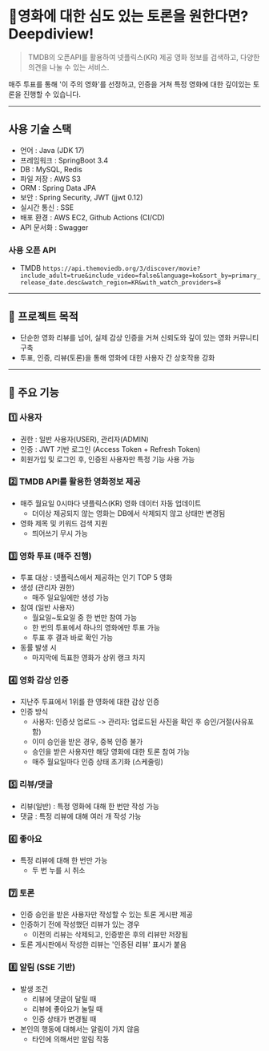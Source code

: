 # 🍿영화에 대한 심도 있는 토론을 원한다면? Deepdiview! 
> TMDB의 오픈API를 활용하여 넷플릭스(KR) 제공 영화 정보를 검색하고, 다양한 의견을 나눌 수 있는 서비스.

매주 투표를 통해 '이 주의 영화'를 선정하고, 인증을 거쳐 특정 영화에 대한 깊이있는 토론을 진행할 수 있습니다. 

-----
## 사용 기술 스택
- 언어 : Java (JDK 17)
- 프레임워크 : SpringBoot 3.4
- DB : MySQL, Redis
- 파일 저장 : AWS S3
- ORM : Spring Data JPA
- 보안 : Spring Security, JWT (jjwt 0.12)
- 실시간 통신 : SSE
- 배포 환경 : AWS EC2, Github Actions (CI/CD)
- API 문서화 : Swagger

### 사용 오픈 API
- TMDB
```https://api.themoviedb.org/3/discover/movie?include_adult=true&include_video=false&language=ko&sort_by=primary_release_date.desc&watch_region=KR&with_watch_providers=8```

---
## 🎯 프로젝트 목적 
- 단순한 영화 리뷰를 넘어, 실제 감상 인증을 거쳐 신뢰도와 깊이 있는 영화 커뮤니티 구축
- 투표, 인증, 리뷰(토론)을 통해 영화에 대한 사용자 간 상호작용 강화
---
  
## 📌 주요 기능 
### 1️⃣ 사용자
- 권한 : 일반 사용자(USER), 관리자(ADMIN)
- 인증 : JWT 기반 로그인 (Access Token + Refresh Token)
- 회원가입 및 로그인 후, 인증된 사용자만 특정 기능 사용 가능 
### 2️⃣ TMDB API를 활용한 영화정보 제공
-  매주 월요일 0시마다 넷플릭스(KR) 영화 데이터 자동 업데이트
   -  더이상 제공되지 않는 영화는 DB에서 삭제되지 않고 상태만 변경됨 
- 영화 제목 및 키워드 검색 지원
  - 띄어쓰기 무시 가능  
### 3️⃣ 영화 투표 (매주 진행)
- 투표 대상 : 넷플릭스에서 제공하는 인기 TOP 5 영화
- 생성 (관리자 권한)
  - 매주 일요일에만 생성 가능
- 참여 (일반 사용자)
  - 월요일~토요일 중 한 번만 참여 가능
  - 한 번의 투표에서 하나의 영화에만 투표 가능
  - 투표 후 결과 바로 확인 가능
- 동률 발생 시
  - 마지막에 득표한 영화가 상위 랭크 차지 
### 4️⃣ 영화 감상 인증
- 지난주 투표에서 1위를 한 영화에 대한 감상 인증
- 인증 방식
  - 사용자: 인증샷 업로드 -> 관리자: 업로드된 사진을 확인 후 승인/거절(사유포함)
  - 이미 승인을 받은 경우, 중복 인증 불가
  - 승인을 받은 사용자만 해당 영화에 대한 토론 참여 가능
  - 매주 월요일마다 인증 상태 초기화 (스케줄링)

### 5️⃣ 리뷰/댓글
- 리뷰(일반) : 특정 영화에 대해 한 번만 작성 가능
- 댓글 : 특정 리뷰에 대해 여러 개 작성 가능
### 6️⃣ 좋아요
- 특정 리뷰에 대해 한 번만 가능
  - 두 번 누를 시 취소
### 7️⃣ 토론
- 인증 승인을 받은 사용자만 작성할 수 있는 토론 게시판 제공 
- 인증하기 전에 작성했던 리뷰가 있는 경우
  - 이전의 리뷰는 삭제되고, 인증받은 후의 리뷰만 저장됨
- 토론 게시판에서 작성한 리뷰는 '인증된 리뷰' 표시가 붙음 
### 8️⃣ 알림 (SSE 기반)
- 발생 조건  
  - 리뷰에 댓글이 달릴 때
  - 리뷰에 좋아요가 눌릴 때
  - 인증 상태가 변경될 때
- 본인의 행동에 대해서는 알림이 가지 않음
  - 타인에 의해서만 알림 작동
